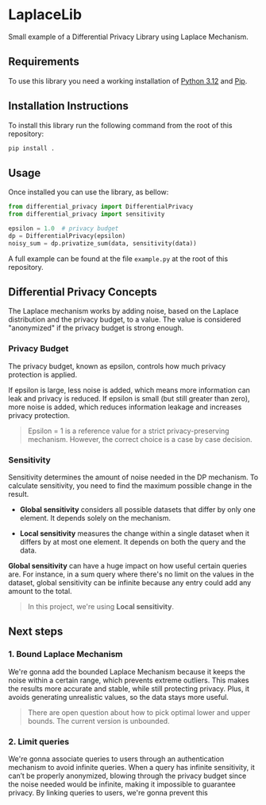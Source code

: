 # LaplaceLib
Small example of a Differential Privacy Library using Laplace Mechanism.

## Requirements

To use this library you need a working installation of [Python 3.12](https://docs.python.org/3/whatsnew/3.12.html) and [Pip](https://pip.pypa.io/en/stable/installation/).

## Installation Instructions

To install this library run the following command from the root of this repository:

```bash
pip install .
```

## Usage

Once installed you can use the library, as bellow:

```python
from differential_privacy import DifferentialPrivacy
from differential_privacy import sensitivity

epsilon = 1.0  # privacy budget
dp = DifferentialPrivacy(epsilon)
noisy_sum = dp.privatize_sum(data, sensitivity(data))
```

A full example can be found at the file `example.py` at the root of this repository.


## Differential Privacy Concepts

The Laplace mechanism works by adding noise, based on the Laplace distribution and the privacy budget, to a value. The value is considered "anonymized" if the privacy budget is strong enough.

### Privacy Budget

The privacy budget, known as epsilon, controls how much privacy protection is applied.

If epsilon is large, less noise is added, which means more information can leak and privacy is reduced. If epsilon is small (but still greater than zero), more noise is added, which reduces information leakage and increases privacy protection.

> Epsilon = 1 is a reference value for a strict privacy-preserving mechanism. However, the correct choice is a case by case decision. 

### Sensitivity

Sensitivity determines the amount of noise needed in the DP mechanism. To calculate sensitivity, you need to find the maximum possible change in the result.

* **Global sensitivity** considers all possible datasets that differ by only one element. It depends solely on the mechanism.

* **Local sensitivity** measures the change within a single dataset when it differs by at most one element. It depends on both the query and the data.

**Global sensitivity** can have a huge impact on how useful certain queries are. For instance, in a sum query where there's no limit on the values in the dataset, global sensitivity can be infinite because any entry could add any amount to the total.


> In this project, we're using **Local sensitivity**.


## Next steps

### 1. Bound Laplace Mechanism

We're gonna add the bounded Laplace Mechanism because it keeps the noise within a certain range, which prevents extreme outliers. This makes the results more accurate and stable, while still protecting privacy. Plus, it avoids generating unrealistic values, so the data stays more useful.

> There are open question about how to pick optimal lower and upper bounds. The current version is unbounded. 

### 2. Limit queries

We're gonna associate queries to users through an authentication mechanism to avoid infinite queries. When a query has infinite sensitivity, it can’t be properly anonymized, blowing through the privacy budget since the noise needed would be infinite, making it impossible to guarantee privacy. By linking queries to users, we're gonna prevent this

